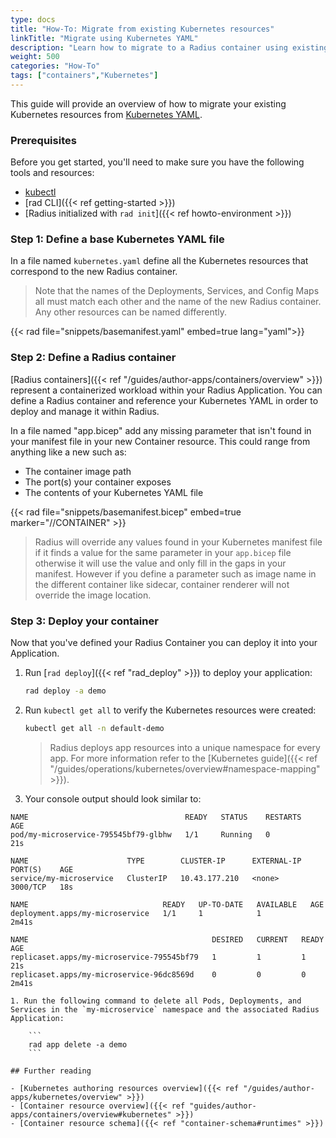 ```yaml
---
type: docs
title: "How-To: Migrate from existing Kubernetes resources"
linkTitle: "Migrate using Kubernetes YAML"
description: "Learn how to migrate to a Radius container using existing Kubernetes YAML configurations"
weight: 500
categories: "How-To"
tags: ["containers","Kubernetes"]
---
```


This guide will provide an overview of how to migrate your existing Kubernetes resources from [Kubernetes YAML](https://kubernetes.io/docs/concepts/workloads/controllers/deployment/#writing-a-deployment-spec). 

### Prerequisites

Before you get started, you'll need to make sure you have the following tools and resources:

- [kubectl](https://kubernetes.io/docs/tasks/tools/install-kubectl/)
- [rad CLI]({{< ref getting-started >}})
- [Radius initialized with `rad init`]({{< ref howto-environment >}})

### Step 1: Define a base Kubernetes YAML file

In a file named `kubernetes.yaml` define all the Kubernetes resources that correspond to the new Radius container.

> Note that the names of the Deployments, Services, and Config Maps all must match each other and the name of the new Radius container. Any other resources can be named differently.

{{< rad file="snippets/basemanifest.yaml" embed=true lang="yaml">}}

### Step 2: Define a Radius container

[Radius containers]({{< ref "/guides/author-apps/containers/overview" >}}) represent a containerized workload within your Radius Application. You can define a Radius container and reference your Kubernetes YAML in order to deploy and manage it within Radius.

In a file named "app.bicep" add any missing parameter that isn't found in your manifest file in your new Container resource. This could range from anything like a new such as:

- The container image path
- The port(s) your container exposes
- The contents of your Kubernetes YAML file


{{< rad file="snippets/basemanifest.bicep" embed=true marker="//CONTAINER" >}}

> Radius will override any values found in your Kubernetes manifest file if it finds a value for the same parameter in your `app.bicep` file otherwise it will use the value and only fill in the gaps in your manifest. However if you define a parameter such as  image name in the different container like sidecar, container renderer will not override the image location.

### Step 3: Deploy your container

Now that you've defined your Radius Container you can deploy it into your Application.

1. Run [`rad deploy`]({{< ref "rad_deploy" >}}) to deploy your application:

    ```bash
    rad deploy -a demo
    ```

2. Run `kubectl get all` to verify the Kubernetes resources were created:

    ```bash
    kubectl get all -n default-demo
    ```
   
   > Radius deploys app resources into a unique namespace for every app. For more information refer to the [Kubernetes guide]({{< ref "/guides/operations/kubernetes/overview#namespace-mapping" >}}).
 
3. Your console output should look similar to:
```
NAME                                   READY   STATUS    RESTARTS   AGE
pod/my-microservice-795545bf79-glbhw   1/1     Running   0          21s

NAME                      TYPE        CLUSTER-IP      EXTERNAL-IP   PORT(S)    AGE
service/my-microservice   ClusterIP   10.43.177.210   <none>        3000/TCP   18s

NAME                              READY   UP-TO-DATE   AVAILABLE   AGE
deployment.apps/my-microservice   1/1     1            1           2m41s

NAME                                         DESIRED   CURRENT   READY   AGE
replicaset.apps/my-microservice-795545bf79   1         1         1       21s
replicaset.apps/my-microservice-96dc8569d    0         0         0       2m41s

1. Run the following command to delete all Pods, Deployments, and Services in the `my-microservice` namespace and the associated Radius Application:

    ```
    rad app delete -a demo
    ```

## Further reading

- [Kubernetes authoring resources overview]({{< ref "/guides/author-apps/kubernetes/overview" >}})
- [Container resource overview]({{< ref "guides/author-apps/containers/overview#kubernetes" >}})
- [Container resource schema]({{< ref "container-schema#runtimes" >}})